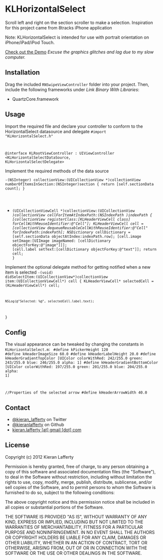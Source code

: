 KLHorizontalSelect
=======

Scroll left and right on the section scroller to make a selection. Inspiration for this project came from 8tracks iPhone application

Note: KLHorizontalSelect is intended for use with portrait orientation on iPhone/iPad/iPod Touch.

[Check out the Demo](http://www.youtube.com/watch?v=uzWZG99SAF0&feature=youtube_gdata_player) *Excuse the graphics glitches and lag due to my slow computer.*

## Installation ##

Drag the included <code>RNSwipeViewController</code> folder into your project. Then, include the following frameworks under *Link Binary With Libraries*:

* QuartzCore.framework
## Usage ##

Import the required file and declare your controller to conform to the HorizontalSelect datasource and delegate
<code>#import "KLHorizontalSelect.h"

@interface KLRootViewController : UIViewController <KLHorizontalSelectDataSource, KLHorizontalSelectDelegate></code>

Implement the required methods of the data source 

<code>-(NSInteger) collectionView:(UICollectionView *)collectionView numberOfItemsInSection:(NSInteger)section {
    return [self.sectionData count];
}
- (UICollectionViewCell *)collectionView:(UICollectionView *)collectionView cellForItemAtIndexPath:(NSIndexPath *)indexPath {
    [collectionView registerClass:[KLHeaderViewCell class] forCellWithReuseIdentifier:@"Cell"];
    KLHeaderViewCell* cell = [collectionView dequeueReusableCellWithReuseIdentifier:@"Cell" forIndexPath:indexPath];
    NSDictionary* cellDictionary = [self.sectionData objectAtIndex:indexPath.row];
    [cell.image setImage:[UIImage imageNamed: [cellDictionary objectForKey:@"image"]]];
    [cell.label setText:[cellDictionary objectForKey:@"text"]];
    return cell;
}</code>

Implement the optional delegate method for getting notified when a new item is selected
<code>-(void) didSelectItem:(UICollectionView*)collectionView item:(UICollectionViewCell*) cell {
    KLHeaderViewCell* selectedCell = (KLHeaderViewCell*) cell;
    
    NSLog(@"Selected: %@", selectedCell.label.text);
}</code>

## Config ##
The visual appearance can be tweaked by changing the constants in <code>KLHorizontalSelect.m</code>:
<code>
\#define kPickerHeight 120
\#define kHeaderImageSize 60.0
\#define kHeaderLabelHeight 20.0
\#define kHeaderGradientTopColor  [UIColor colorWithRed: 242/255.0 green: 243/255.0 blue: 246/255.0 alpha: 1]
\#define kHeaderGradientBottomColor  [UIColor colorWithRed: 197/255.0 green: 201/255.0 blue: 204/255.0 alpha: 1]

//Properties of the selected arrow
\#define kHeaderArrowWidth 40.0
</code>

## Contact ##

* [@kieran_lafferty](https://twitter.com/kieran_lafferty) on Twitter
* [@kieranlafferty](https://github.com/kieranlafferty) on Github
* <a href="mailTo:kieran.lafferty@gmail.com">kieran.lafferty [at] gmail [dot] com</a>

## License ##

Copyright (c) 2012 Kieran Lafferty

Permission is hereby granted, free of charge, to any person obtaining a copy
of this software and associated documentation files (the "Software"), to deal
in the Software without restriction, including without limitation the rights
to use, copy, modify, merge, publish, distribute, sublicense, and/or sell
copies of the Software, and to permit persons to whom the Software is
furnished to do so, subject to the following conditions:

The above copyright notice and this permission notice shall be included in
all copies or substantial portions of the Software.

THE SOFTWARE IS PROVIDED "AS IS", WITHOUT WARRANTY OF ANY KIND, EXPRESS OR
IMPLIED, INCLUDING BUT NOT LIMITED TO THE WARRANTIES OF MERCHANTABILITY,
FITNESS FOR A PARTICULAR PURPOSE AND NONINFRINGEMENT. IN NO EVENT SHALL THE
AUTHORS OR COPYRIGHT HOLDERS BE LIABLE FOR ANY CLAIM, DAMAGES OR OTHER
LIABILITY, WHETHER IN AN ACTION OF CONTRACT, TORT OR OTHERWISE, ARISING FROM,
OUT OF OR IN CONNECTION WITH THE SOFTWARE OR THE USE OR OTHER DEALINGS IN
THE SOFTWARE.